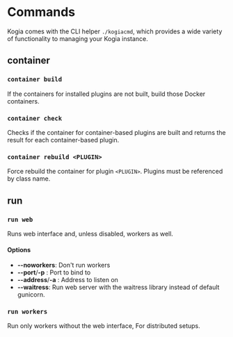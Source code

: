 # Commands

Kogia comes with the CLI helper `./kogiacmd`, which provides a wide variety of functionality to managing your Kogia instance.

## container

### `container build`

If the containers for installed plugins are not built, build those Docker containers.

### `container check`

Checks if the container for container-based plugins are built and returns the result for each container-based plugin.

### `container rebuild <PLUGIN>`

Force rebuild the container for plugin `<PLUGIN>`. Plugins must be referenced by class name.

## run

### `run web`

Runs web interface and, unless disabled, workers as well.

#### Options

- **--noworkers**: Don't run workers
- **--port**/**-p** : Port to bind to
- **--address**/**-a** : Address to listen on
- **--waitress**: Run web server with the waitress library instead of default gunicorn.

### `run workers`

Run only workers without the web interface, For distributed setups.
